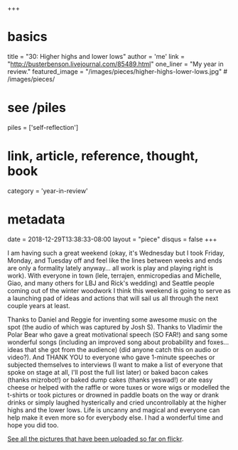 +++
# basics
title     		 = "30: Higher highs and lower lows"
author    		 = 'me'
link      		 = "http://busterbenson.livejournal.com/85489.html"
one_liner 		 = "My year in review."
featured_image = "/images/pieces/higher-highs-lower-lows.jpg" # /images/pieces/

# see /piles
piles     		 = ['self-reflection']

# link, article, reference, thought, book
category  		 = 'year-in-review' 

# metadata
date      		 = 2018-12-29T13:38:33-08:00
layout    		 = "piece"
disqus    		 = false
+++

I am having such a great weekend (okay, it's Wednesday but I took Friday, Monday, and Tuesday off and feel like the lines between weeks and ends are only a formality lately anyway... all work is play and playing right is work). With everyone in town (lele, terrajen, enmicropedias and Michelle, Giao, and many others for LBJ and Rick's wedding) and Seattle people coming out of the winter woodwork I think this weekend is going to serve as a launching pad of ideas and actions that will sail us all through the next couple years at least.

Thanks to Daniel and Reggie for inventing some awesome music on the spot (the audio of which was captured by Josh S). Thanks to Vladimir the Polar Bear who gave a great motivational speech (SO FAR!) and sang some wonderful songs (including an improved song about probability and foxes... ideas that she got from the audience) (did anyone catch this on audio or video?). And THANK YOU to everyone who gave 1-minute speeches or subjected themselves to interviews (I want to make a list of everyone that spoke on stage at all, I'll post the full list later) or baked bacon cakes (thanks mizrobot!) or baked dump cakes (thanks yeswad!) or ate easy cheese or helped with the raffle or wore tuxes or wore wigs or modelled the t-shirts or took pictures or drowned in paddle boats on the way or drank drinks or simply laughed hysterically and cried uncontrollably at the higher highs and the lower lows. Life is uncanny and magical and everyone can help make it even more so for everybody else. I had a wonderful time and hope you did too.

[See all the pictures that have been uploaded so far on flickr](https://www.flickr.com/photos/tags/erikbenson30/).